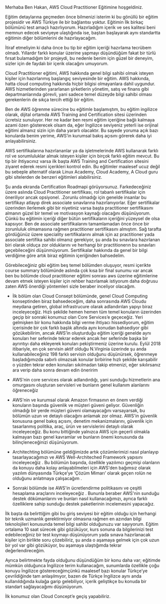 
Merhaba Ben Hakan, AWS Cloud Practitioner Eğitimine hoşgeldiniz. 

Eğitim detaylarına geçmeden önce bilmenizi isterim ki bu gönüllü bir eğitim projesidir ve AWS Türkiye ile bir bağlantısı yoktur. Eğitimin İlk birkaç bölümünü test amaçlı hazırlıyorum. Hazırladığım içerik ve ses kalitesi beni memnun edecek seviyeye ulaştığında ise, baştan başlayarak aynı standartta eğitimin diğer bölümlerini de hazırlayacağım.

İtiraf etmeliyim ki daha önce bu tip bir eğitim içeriği hazırlama tecrübem olmadı. Yıllardır farklı konular üzerine yapmayı düşündüğüm fakat bir türlü fırsat bulamadığım bir projeydi, bu nedenle benim için güzel bir deneyim, sizler için de faydalı bir içerik olacağını umuyorum.


Cloud Practitioner eğitimi, AWS hakkında genel bilgi sahibi olmak isteyen kişiler için hazırlanmış başlangıç seviyesinde bir eğitim. AWS hakkında, hatta cloud computing hakkında hiçbir bilgisi olmayanlara dahil uygundur. AWS hizmetlerinden yararlanan şirketlerin yönetim, satış ve finans gibi departmanlarında görevli, yani sadece temel düzeyde bilgi sahibi olması gerekenlerin de sıkça tercih ettiği bir eğitim. 

Ben de AWS öğrenme sürecine bu eğitimle başlamıştım, bu eğitim ingilizce olarak, dijital ortamda AWS Training and Certification sitesi üzerinden ücretsiz  sunuluyor. Her ne kadar ben resmi eğitim içeriğine bağlı kalmaya azami özen gösterecek olsam da, eğer İngilizce seviyeniz yeterli ise orijinal eğitimi almanız sizin için daha yararlı olacaktır. Bu sayede yoruma açık bazı konularda  benim yerime, AWS’in kurumsal bakış açısını görerek daha iyi anlayabilirsiniz.


AWS sertifikalarına hazırlananlar ya da işletmelerinde AWS kullanarak farklı rol ve sorumluluklar almak isteyen kişiler için birçok farklı eğitim mevcut. Bu tip bir ihtiyacınız varsa  ilk başta AWS Training and Certification sitesini ziyaret ederek resmi içerikleri kontrol edin. Bu eğitimler maalesef ucuz değil bu sebeple alternatif olarak Linux Academy, Cloud Academy, A Cloud guru gibi sitelerden de benzeri eğitimleri alabilirsiniz. 



Şu anda ekranda Certification Roadmapi görüyorsunuz.  Farkedeceğiniz üzere aslında Cloud Practitioner sertifikası, rol tabanlı sertifikalar için öneriliyor ancak opsiyonel. .Zorunlu olmadığı için genelde insanlar bu sertifikayı atlayıp direk associate sınavlarına hazırlanıyorlar.  Eğer sertifikalar üzerinden ilerlemek gibi bir niyetiniz varsa başta practitioner sertifikasını almanın güzel bir temel ve motivasyon kaynağı olacağını düşünüyorum. Çünkü bu eğitimin içeriği diğer bütün sertifikaların içeriğini yüzeysel de olsa kapsıyor. Ben de associate sertifikalarını tamamlamadan önce önce bir zorunluluk olmamasına rağmen practitioner sertifikasını almıştım. Sağ tarafta gördüğünüz üzere speciality sertifikalarını almak için az practitioner yada associate sertifika sahibi olmanız gerekiyor, şu anda bu sınavlara hazırlanan biri olarak olduça zor olduklarını ve herhangi bir practitionerın bu sınavları geçebileceğini düşünmüyorum. Sertifikalar hakkında da genel bir bilgi verdiğime göre artık biraz eğitimin içeriğinden bahsedelim. 

Görebileceğiniz gibi eğitim beş temel bölümden oluşuyor, resmi içerikte course summary bölümünde aslında çok kısa bir final sunumu var ancak ben bu bölümde cloud practitioner eğitimi sonrası aws üzerine eğitimlerine devam etmek isteyen kişiler için rehber hazırlamak istiyorum daha doğrusu zaten AWS önerdiği yöntemleri sizle beraber inceliyor olacağım.

* İlk bölüm olan Cloud Consept bölümünde, genel Cloud Computing konseptinden biraz bahsedeceğim, daha sonrasında AWS Cloudu meydana getiren, global infrastrucure olarak adlandırılan yapıyı biraz inceleyeceğiz. Hızlı şekilde hemen hemen tüm temel konuların üzerinden geçip bir sonraki konumuz olan Core Services’e geçeceğiz. Yeri gelmişken bir konu hakkında bilgi verme ihtiyacı hissediyorum, eğitim içerisinde bir çok farklı başlık altında aynı konudan bahsediyor gibi gözükebilirim, ancak AWS’in oluşturduğu eğitim içeriği genelde aynı konuları her seferinde tekrar ederek ancak her seferinde başka bir ayrıntıyı daha ekleyerek konuları pekiştirmeniz üzerine kurulu. Eylül 2018 itibariyle, en çok servisin aktif olduğu N.Virginia üzerinde şu anda kullanabileceğiniz 198 farklı servisin olduğunu düşünürsek, öğrenmeye başladığımızda sabırlı olmazsak konular birbirine hızlı şekilde karışabilir o yüzden tekrar eden konuları sıkılmadan takip etmenizi, eğer sıkılırsanız ara verip daha sonra devam edin öneririm

* AWS'nin core services olarak adlandırdığı, yani sunduğu hizmetlerin ana omurgasını oluşturan servisleri ve bunların genel kullanım alanlarını öğreneceğiz

*  AWS'nin ve kurumsal olarak  Amazon firmasının en önem verdiği konuların başında güvenlik ve müşteri güveni geliyor. Güvenliğin olmadığı bir yerde müşteri güveni olamayacağını varsayarsak, bu bölümün uzun ve detaylı olacağını anlamak zor olmaz. AWS'in güvenlik konusuna genel  bakış açısını, denetim mekanizmalarını, güvenlik için tasarlanmış politika, araç, ürün ve servislerini detaylı olarak inceleyeceğiz. Bu konu bittiğinde yalnızca AWS için geçerli olmakla kalmayan bazı genel kavramlar ve bunların önemi konusunda da bilinçleneceğinizi düşünüyorum. 

*  Architechting bölümüne geldiğimizde artık çözümlerimizi nasıl planlayıp tasarlayacağımızı ve AWS Well-Architeched Framework yapısını inceleyeceğiz . Bu bölümün başında, özellikle yazılımcı geçmişi olanların da konuyu daha kolay anlayabilmeleri için AWS'den bağımsız  olarak yazılım dünyasında Türkçe’ye ‘Çözüm Mimarı’ olarak geçen rolün ne olduğunu anlatmaya çalışacağım . 

* Sonraki bölümde ise AWS'in ücretlendirme politikasını ve çeşitli hesaplama araçlarını inceleyeceğiz . Bununla beraber AWS'nin sunduğu destek dökümanlarını ve bunları nasıl kullanacağımızı, ayrıca farklı özelliklere sahip sunduğu destek paketlerinin incelemesini yapacağız.

İlk başta da belirttiğim gibi bu giriş seviyesi bir eğitim olduğu için herhangi bir teknik uzmanlık gerektirmiyor olmasına rağmen en azından bilgi teknolojileri konusunda temel bilgi sahibi olduğunuzu var sayıyorum. Eğitim ortalama 10 saat sürecek gibi gözüküyor, kurs sonuna da bilgilerinizi test edebileceğiniz bir test koymayı düşünüyorum yada sınava hazırlanacak kişiler için birlikte soru çözebiliriz, şu anda o aşamaya gelmek için çok uzun bir yol var gibi gözüküyor, bu aşamaya ulaştığımda tekrar değerlendireceğim.

Ayrıca belirtmekte fayda olduğunu düşündüğüm bir konu daha var; eğitimde mümkün olduğunca İngilizce terim kullanacağım, sunumlarda özellikle çoğu konuyu İngilizce göstereceğimçünkü maalesef bazı konular Türkçe’ye çevrildiğinde tam anlaşılmıyor, bazen de Türkçe İngilizce aynı anda kullanıldığında kulağa garip gelebiliyor, içerik geliştikçe bu konuda bir standart sağlayacağımı düşünüyorum.

İlk konumuz olan Cloud Concept’e geçiş yapabiliriz.

